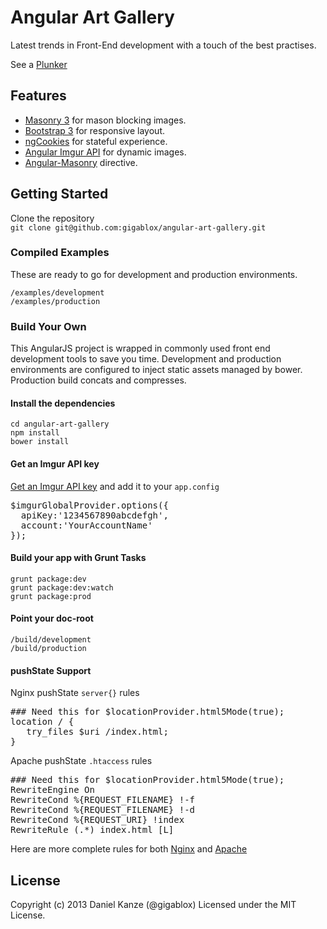 # Angular Art Gallery

Latest trends in Front-End development with a touch of the best practises.

See a [Plunker](http://plnkr.co/akHTslTdRMvfe3KrnPeO)

## Features
* [Masonry 3](http://masonry.desandro.com/) for mason blocking images.
* [Bootstrap 3](https://github.com/twitter/bootstrap/tree/3.0.0-wip) for responsive layout.
* [ngCookies](https://github.com/angular/code.angularjs.org/tree/master/1.1.5) for stateful experience.
* [Angular Imgur API](https://github.com/gigablox/angular-imgur-api) for dynamic images.
* [Angular-Masonry](https://github.com/passy/angular-masonry) directive.

## Getting Started
Clone the repository  
`git clone git@github.com:gigablox/angular-art-gallery.git`    

### Compiled Examples
These are ready to go for development and production environments. 

`/examples/development`  
`/examples/production`

### Build Your Own
This AngularJS project is wrapped in commonly used front end development tools to save you time. Development and production environments are configured to inject static assets managed by bower. Production build concats and compresses.
#### Install the dependencies  
`cd angular-art-gallery`  
`npm install`  
`bower install`  

#### Get an Imgur API key
[Get an Imgur API key](https://api.imgur.com/) and add it to your `app.config`  

<pre>
$imgurGlobalProvider.options({
  apiKey:'1234567890abcdefgh',
  account:'YourAccountName'
});
</pre>

#### Build your app with Grunt Tasks
`grunt package:dev`  
`grunt package:dev:watch`  
`grunt package:prod`  

#### Point your doc-root
`/build/development`  
`/build/production`

#### pushState Support
Nginx pushState `server{}` rules  
<pre>
### Need this for $locationProvider.html5Mode(true);
location / {
   try_files $uri /index.html;
}
</pre>

Apache pushState `.htaccess` rules  
<pre>
### Need this for $locationProvider.html5Mode(true);
RewriteEngine On
RewriteCond %{REQUEST_FILENAME} !-f
RewriteCond %{REQUEST_FILENAME} !-d
RewriteCond %{REQUEST_URI} !index
RewriteRule (.*) index.html [L]
</pre>

Here are more complete rules for both [Nginx]() and [Apache]()

## License
Copyright (c) 2013 Daniel Kanze (@gigablox) Licensed under the MIT License.
